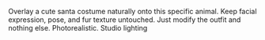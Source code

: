 Overlay a cute santa costume naturally onto this specific animal. Keep facial expression, pose, and fur texture untouched. Just modify the outfit and nothing else. Photorealistic. Studio lighting
